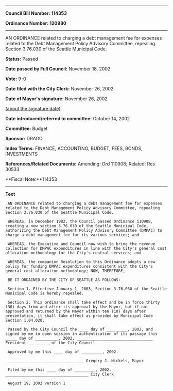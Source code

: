 

********

**Council Bill Number: 114353**
   
**Ordinance Number: 120980**
********

 AN ORDINANCE related to charging a debt management fee for expenses related to the Debt Management Policy Advisory Committee, repealing Section 3.76.030 of the Seattle Municipal Code.

**Status:** Passed
   
**Date passed by Full Council:** November 18, 2002
   
**Vote:** 9-0
   
**Date filed with the City Clerk:** November 26, 2002
   
**Date of Mayor's signature:** November 26, 2002
   
[(about the signature date)](/~public/approvaldate.htm)
   
   
   
**Date introduced/referred to committee:** October 14, 2002
   
**Committee:** Budget
   
**Sponsor:** DRAGO
   
   
**Index Terms:** FINANCE, ACCOUNTING, BUDGET, FEES, BONDS, INVESTMENTS

**References/Related Documents:** Amending: Ord 110908; Related: Res 30533

**Fiscal Note:**114353

********

**Text**
   
```
 AN ORDINANCE related to charging a debt management fee for expenses related to the Debt Management Policy Advisory Committee, repealing Section 3.76.030 of the Seattle Municipal Code.

 WHEREAS, in December 1982, the Council passed Ordinance 110908, creating a new section 3.76.030 of the Seattle Municipal Code, authorizing the Debt Management Policy Advisory Committee (DMPAC) to charge a debt management fee for its various services; and

 WHEREAS, the Executive and Council now wish to bring the revenue collection for DMPAC expenditures in line with the City's general cost allocation methodology for the City's central services; and

 WHEREAS, the companion Resolution to this Ordinance adopts a new policy for funding DMPAC expenditures consistent with the City's general cost allocation methodology; NOW, THEREFORE,

 BE IT ORDAINED BY THE CITY OF SEATTLE AS FOLLOWS:

 Section 1. Effective January 1, 2003, Section 3.76.030 of the Seattle Municipal Code is hereby repealed.

 Section 2. This ordinance shall take effect and be in force thirty (30) days from and after its approval by the Mayor, but if not approved and returned by the Mayor within ten (10) days after presentation, it shall take effect as provided by Municipal Code Section 1.04.020.

 Passed by the City Council the ____ day of _________, 2002, and signed by me in open session in authentication of its passage this _____ day of __________, 2002. _________________________________ President __________of the City Council

 Approved by me this ____ day of _________, 2002.

 _________________________________ Gregory J. Nickels, Mayor

 Filed by me this ____ day of _________, 2002. ____________________________________ City Clerk

 August 19, 2002 version 1

```
